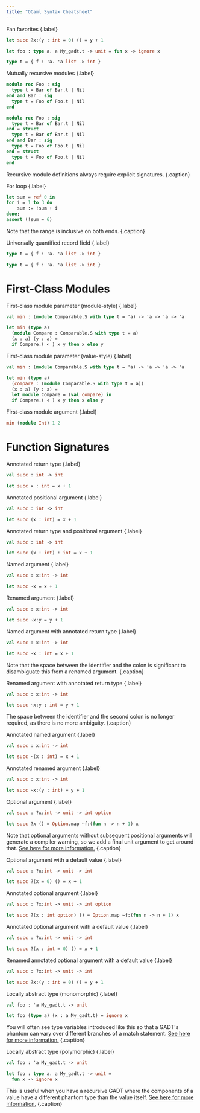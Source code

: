 ```yaml
---
title: "OCaml Syntax Cheatsheet"
---
```


Fan favorites
{.label}

```ocaml {.ml}
let succ ?x:(y : int = 0) () = y + 1

let foo : type a. a My_gadt.t -> unit = fun x -> ignore x

type t = { f : 'a. 'a list -> int }
```

Mutually recursive modules
{.label}

```ocaml {.mli}
module rec Foo : sig
  type t = Bar of Bar.t | Nil
end and Bar : sig
  type t = Foo of Foo.t | Nil
end
```
```ocaml {.ml, .captioned}
module rec Foo : sig
  type t = Bar of Bar.t | Nil
end = struct
  type t = Bar of Bar.t | Nil
end and Bar : sig
  type t = Foo of Foo.t | Nil
end = struct
  type t = Foo of Foo.t | Nil
end
```

Recursive module definitions always require explicit signatures.
{.caption}

For loop
{.label}

```ocaml {.ml, .captioned}
let sum = ref 0 in
for i = 1 to 3 do
    sum := !sum + i
done;
assert (!sum = 6)
```

Note that the range is inclusive on both ends.
{.caption}

Universally quantified record field
{.label}

```ocaml {.mli}
type t = { f : 'a. 'a list -> int }
```
```ocaml {.ml}
type t = { f : 'a. 'a list -> int }
```

# First-Class Modules

First-class module parameter (module-style)
{.label}

```ocaml {.mli}
val min : (module Comparable.S with type t = 'a) -> 'a -> 'a -> 'a
```
```ocaml {.ml}
let min (type a)
  (module Compare : Comparable.S with type t = a)
  (x : a) (y : a) =
  if Compare.( < ) x y then x else y
```

First-class module parameter (value-style)
{.label}

```ocaml {.mli}
val min : (module Comparable.S with type t = 'a) -> 'a -> 'a -> 'a
```
```ocaml {.ml}
let min (type a)
  (compare : (module Comparable.S with type t = a))
  (x : a) (y : a) =
  let module Compare = (val compare) in
  if Compare.( < ) x y then x else y
```

First-class module argument
{.label}
```ocaml {.ml}
min (module Int) 1 2
```

# Function Signatures

Annotated return type
{.label}

```ocaml {.mli}
val succ : int -> int
```
```ocaml {.ml}
let succ x : int = x + 1
```

Annotated positional argument
{.label}

```ocaml {.mli}
val succ : int -> int
```
```ocaml {.ml}
let succ (x : int) = x + 1
```

Annotated return type and positional argument
{.label}

```ocaml {.mli}
val succ : int -> int
```
```ocaml {.ml}
let succ (x : int) : int = x + 1
```

Named argument
{.label}

```ocaml {.mli}
val succ : x:int -> int
```
```ocaml {.ml}
let succ ~x = x + 1
```

Renamed argument
{.label}

```ocaml {.mli}
val succ : x:int -> int
```
```ocaml {.ml}
let succ ~x:y = y + 1
```

Named argument with annotated return type
{.label}

```ocaml {.mli}
val succ : x:int -> int
```
```ocaml {.captioned, .ml}
let succ ~x : int = x + 1
```

Note that the space between the identifier and the colon is significant to
disambiguate this from a renamed argument.
{.caption}

Renamed argument with annotated return type
{.label}

```ocaml {.mli}
val succ : x:int -> int
```
```ocaml {.captioned, .ml}
let succ ~x:y : int = y + 1
```

The space between the identifier and the second colon is no longer required, as
there is no more ambiguity.
{.caption}

Annotated named argument
{.label}

```ocaml {.mli}
val succ : x:int -> int
```
```ocaml {.ml}
let succ ~(x : int) = x + 1
```

Annotated renamed argument
{.label}

```ocaml {.mli}
val succ : x:int -> int
```
```ocaml {.ml}
let succ ~x:(y : int) = y + 1
```

Optional argument
{.label}

```ocaml {.mli}
val succ : ?x:int -> unit -> int option
```
```ocaml {.captioned, .ml}
let succ ?x () = Option.map ~f:(fun n -> n + 1) x
```

Note that optional arguments without subsequent positional arguments will generate a compiler warning, so we add a final unit argument to get around that. [See here for more information.][warning-16]
{.caption}

Optional argument with a default value
{.label}

```ocaml {.mli}
val succ : ?x:int -> unit -> int
```
```ocaml {.ml}
let succ ?(x = 0) () = x + 1
```

Annotated optional argument
{.label}

```ocaml {.mli}
val succ : ?x:int -> unit -> int option
```
```ocaml {.ml}
let succ ?(x : int option) () = Option.map ~f:(fun n -> n + 1) x
```

Annotated optional argument with a default value
{.label}

```ocaml {.mli}
val succ : ?x:int -> unit -> int
```
```ocaml {.ml}
let succ ?(x : int = 0) () = x + 1
```

Renamed annotated optional argument with a default value
{.label}

```ocaml {.mli}
val succ : ?x:int -> unit -> int
```
```ocaml {.ml}
let succ ?x:(y : int = 0) () = y + 1
```

Locally abstract type (monomorphic)
{.label}

```ocaml {.mli}
val foo : 'a My_gadt.t -> unit
```
```ocaml {.captioned, .ml}
let foo (type a) (x : a My_gadt.t) = ignore x
```

You will often see type variables introduced like this so that a GADT's phantom
can vary over different branches of a match statement. [See here for more information.][monomorphic]
{.caption}

Locally abstract type (polymorphic)
{.label}

```ocaml {.mli}
val foo : 'a My_gadt.t -> unit
```
```ocaml {.captioned, .ml}
let foo : type a. a My_gadt.t -> unit =
  fun x -> ignore x
```

This is useful when you have a recursive GADT where the components of a value
have a different phantom type than the value
itself. [See here for more information.][polymorphic]
{.caption}

[warning-16]: https://ocaml.org/docs/labels#warning-this-optional-argument-cannot-be-erased
[monomorphic]: https://ocaml.org/manual/locallyabstract.html
[polymorphic]: https://v2.ocaml.org/manual/locallyabstract.html#p:polymorpic-locally-abstract
